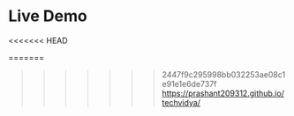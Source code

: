 # Live Demo
<<<<<<< HEAD

=======
>>>>>>> 2447f9c295998bb032253ae08c1e91e1e6de737f
https://prashant209312.github.io/techvidya/
